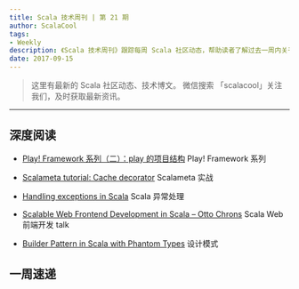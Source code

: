 ```yaml
---
title: Scala 技术周刊 | 第 21 期
author: ScalaCool
tags:
- Weekly
description: 《Scala 技术周刊》跟踪每周 Scala 社区动态，帮助读者了解过去一周内关于 Scala 发生的事情。
date: 2017-09-15
---
```


> 这里有最新的 Scala 社区动态、技术博文。
微信搜索 「scalacool」关注我们，及时获取最新资讯。

***

## 深度阅读

- [Play! Framework 系列（二）：play 的项目结构](https://scala.cool/2017/09/play2/)
  Play! Framework 系列

- [Scalameta tutorial: Cache decorator](http://www.cakesolutions.net/teamblogs/scalameta-tut-cache)
  Scalameta 实战

- [Handling exceptions in Scala](http://pedrorijo.com/blog/scala-exceptions/)
  Scala 异常处理

- [Scalable Web Frontend Development in Scala – Otto Chrons](https://www.youtube.com/watch?v=E_ykcwHpqlA)
  Scala Web 前端开发 talk

- [Builder Pattern in Scala with Phantom Types](https://medium.com/@maximilianofelice/builder-pattern-in-scala-with-phantom-types-3e29a167e863)
  设计模式

## 一周速递

